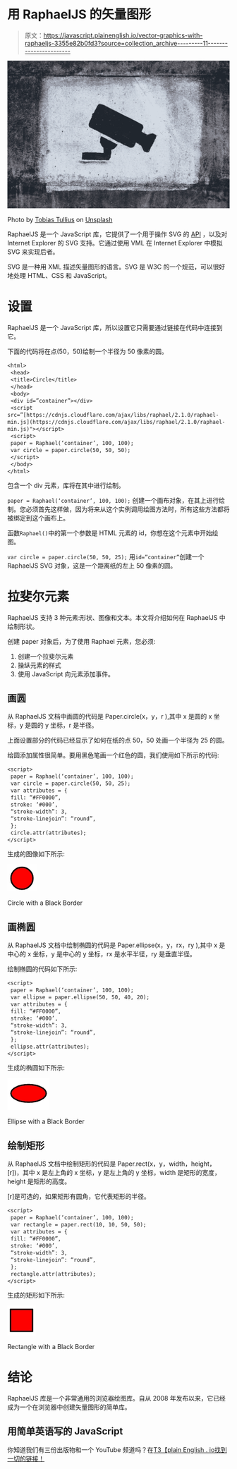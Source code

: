# 用 RaphaelJS 的矢量图形

> 原文：<https://javascript.plainenglish.io/vector-graphics-with-raphaeljs-3355e82b0fd3?source=collection_archive---------11----------------------->

![](img/75297da5e36a72126fa5227b5841918b.png)

Photo by [Tobias Tullius](https://unsplash.com/@tobiastu?utm_source=medium&utm_medium=referral) on [Unsplash](https://unsplash.com?utm_source=medium&utm_medium=referral)

RaphaelJS 是一个 JavaScript 库，它提供了一个用于操作 SVG 的 [API](https://dev.opera.com/articles/raphael-javascript-api-for-svg/) ，以及对 Internet Explorer 的 SVG 支持。它通过使用 VML 在 Internet Explorer 中模拟 SVG 来实现后者。

SVG 是一种用 XML 描述矢量图形的语言。SVG 是 W3C 的一个规范，可以很好地处理 HTML、CSS 和 JavaScript。

# 设置

RaphaelJS 是一个 JavaScript 库，所以设置它只需要通过链接在代码中连接到它。

下面的代码将在点(50，50)绘制一个半径为 50 像素的圆。

```
<html>
 <head>
 <title>Circle</title>
 </head>
 <body>
 <div id=”container”></div>
 <script src=”[https://cdnjs.cloudflare.com/ajax/libs/raphael/2.1.0/raphael-min.js](https://cdnjs.cloudflare.com/ajax/libs/raphael/2.1.0/raphael-min.js)"></script>
 <script>
 paper = Raphael(‘container’, 100, 100);
 var circle = paper.circle(50, 50, 50);
 </script>
 </body>
</html>
```

包含一个 div 元素，库将在其中进行绘制。

`paper = Raphael(‘container’, 100, 100);` 创建一个画布对象，在其上进行绘制。您必须首先这样做，因为将来从这个实例调用绘图方法时，所有这些方法都将被绑定到这个画布上。

函数`Raphael()`中的第一个参数是 HTML 元素的 id，你想在这个元素中开始绘图。

`var circle = paper.circle(50, 50, 25);` 用`id=”container”`创建一个 RaphaelJS SVG 对象，这是一个距离纸的左上 50 像素的圆。

# 拉斐尔元素

RaphaelJS 支持 3 种元素:形状、图像和文本。本文将介绍如何在 RaphaelJS 中绘制形状。

创建 paper 对象后，为了使用 Raphael 元素，您必须:

1.  创建一个拉斐尔元素
2.  操纵元素的样式
3.  使用 JavaScript 向元素添加事件。

## **画圆**

从 RaphaelJS 文档中画圆的代码是 Paper.circle(x，y，r ),其中 x 是圆的 x 坐标，y 是圆的 y 坐标，r 是半径。

上面设置部分的代码已经显示了如何在纸的点 50，50 处画一个半径为 25 的圆。

给圆添加属性很简单。要用黑色笔画一个红色的圆，我们使用如下所示的代码:

```
<script>
 paper = Raphael(‘container’, 100, 100);
 var circle = paper.circle(50, 50, 25);
 var attributes = {
 fill: “#FF0000”,
 stroke: ‘#000’,
 “stroke-width”: 3,
 “stroke-linejoin”: “round”,
 };
 circle.attr(attributes);
</script>
```

生成的图像如下所示:

![](img/61b9891360c473dccf26f1354ea51921.png)

Circle with a Black Border

## **画椭圆**

从 RaphaelJS 文档中绘制椭圆的代码是 Paper.ellipse(x，y，rx，ry ),其中 x 是中心的 x 坐标，y 是中心的 y 坐标，rx 是水平半径，ry 是垂直半径。

绘制椭圆的代码如下所示:

```
<script>
 paper = Raphael(‘container’, 100, 100);
 var ellipse = paper.ellipse(50, 50, 40, 20);
 var attributes = {
 fill: “#FF0000”,
 stroke: ‘#000’,
 “stroke-width”: 3,
 “stroke-linejoin”: “round”,
 };
 ellipse.attr(attributes);
</script>
```

生成的椭圆如下所示:

![](img/742d715030f3d78089e8e36d2ce9d6d7.png)

Ellipse with a Black Border

## **绘制矩形**

从 RaphaelJS 文档中绘制矩形的代码是 Paper.rect(x，y，width，height，[r])，其中 x 是左上角的 x 坐标，y 是左上角的 y 坐标，width 是矩形的宽度，height 是矩形的高度。

[r]是可选的，如果矩形有圆角，它代表矩形的半径。

```
<script>
 paper = Raphael(‘container’, 100, 100);
 var rectangle = paper.rect(10, 10, 50, 50);
 var attributes = {
 fill: “#FF0000”,
 stroke: ‘#000’,
 “stroke-width”: 3,
 “stroke-linejoin”: “round”,
 };
 rectangle.attr(attributes);
</script>
```

生成的矩形如下所示:

![](img/9ff8350c6e02abf90aa5e22102b62d06.png)

Rectangle with a Black Border

# 结论

RaphaelJS 库是一个非常通用的浏览器绘图库。自从 2008 年发布以来，它已经成为一个在浏览器中创建矢量图形的简单库。

## **用简单英语写的 JavaScript**

你知道我们有三份出版物和一个 YouTube 频道吗？在[T3【plain English . io找到一切的链接！](https://plainenglish.io/)
